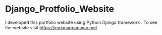 # Django_Protfolio_Website
I developed this portfolio website using Python Django framework . To see the website visit https://imdanappanavar.me/
